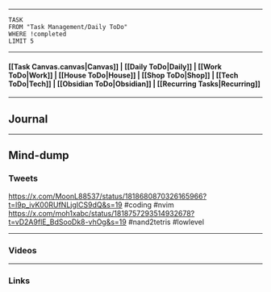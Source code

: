 
---
```dataview
TASK
FROM "Task Management/Daily ToDo"
WHERE !completed
LIMIT 5
```
---

#### [[Task Canvas.canvas|Canvas]] | [[Daily ToDo|Daily]] | [[Work ToDo|Work]] |  [[House ToDo|House]] |  [[Shop ToDo|Shop]] | [[Tech ToDo|Tech]] | [[Obsidian ToDo|Obsidian]] | [[Recurring Tasks|Recurring]] 
---
## Journal

---
## Mind-dump

### Tweets

https://x.com/MoonL88537/status/1818680870326165966?t=l9p_ivK00RUfNLjgICS9dQ&s=19
#coding #nvim 
https://x.com/moh1xabc/status/1818757293514932678?t=vD2A9flE_BdSooDk8-vhOg&s=19
#nand2tetris #lowlevel 

---
### Videos

---
### Links 